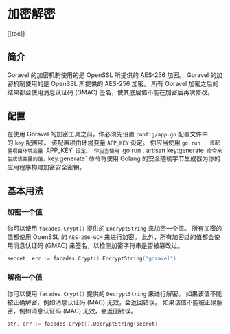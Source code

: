 # 加密解密

[[toc]]

## 简介

Goravel 的加密机制使用的是 OpenSSL 所提供的 AES-256 加密。 Goravel 的加密机制使用的是 OpenSSL 所提供的 AES-256 加密。 所有 Goravel 加密之后的结果都会使用消息认证码 (GMAC) 签名，使其底层值不能在加密后再次修改。

## 配置

在使用 Goravel 的加密工具之前，你必须先设置 `config/app.go` 配置文件中的 `key` 配置项。 该配置项由环境变量 `APP_KEY` 设定。 你应当使用 `go run . 该配置项由环境变量 `APP_KEY` 设定。 你应当使用 `go run . artisan key:generate` 命令来生成该变量的值，`key:generate\` 命令将使用 Golang 的安全随机字节生成器为你的应用程序构建加密安全密钥。

## 基本用法

### 加密一个值

你可以使用 `facades.Crypt()` 提供的 `EncryptString` 来加密一个值。 所有加密的值都使用 OpenSSL 的 `AES-256-GCM` 来进行加密。 此外，所有加密过的值都会使用消息认证码 (GMAC) 来签名，以检测加密字符串是否被篡改过。

```go
secret, err := facades.Crypt().EncryptString("goravel")
```

### 解密一个值

你可以使用 `facades.Crypt()` 提供的 `DecryptString` 来进行解密。 如果该值不能被正确解密，例如消息认证码 (MAC) 无效，会返回错误。 如果该值不能被正确解密，例如消息认证码 (MAC) 无效，会返回错误。

```go
str, err := facades.Crypt().DecryptString(secret)
```
